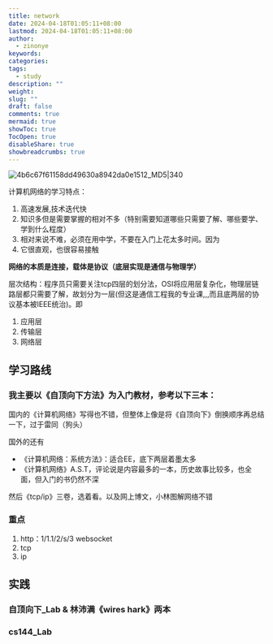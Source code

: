 ```yaml
---
title: network
date: 2024-04-18T01:05:11+08:00
lastmod: 2024-04-18T01:05:11+08:00
author:
  - zinonye
keywords: 
categories: 
tags:
  - study
description: ""
weight: 
slug: ""
draft: false
comments: true
mermaid: true
showToc: true
TocOpen: true
disableShare: true
showbreadcrumbs: true
---
```

![4b6c67f61158dd49630a8942da0e1512_MD5|340](https://zinonye.fun/wp-content/uploads/4b6c67f61158dd49630a8942da0e1512_MD5.bmp)


计算机网络的学习特点：
1. 高速发展,技术迭代快
2. 知识多但是需要掌握的相对不多（特别需要知道哪些只需要了解、哪些要学、学到什么程度）
3. 相对来说不难，必须在用中学，不要在入门上花太多时间。因为
4. 它很直观，也很容易接触

**网络的本质是连接，载体是协议（底层实现是通信与物理学）**

层次结构：程序员只需要关注tcp四层的划分法，OSI将应用层复杂化，物理层链路层都只需要了解，故划分为一层(但这是通信工程我的专业课,,,而且底两层的协议基本被IEEE统治)。即
1. 应用层
2. 传输层
3. 网络层

## 学习路线
### 我主要以《自顶向下方法》为入门教材，参考以下三本：
国内的《计算机网络》写得也不错，但整体上像是将《自顶向下》倒换顺序再总结一下，过于雷同（狗头）

国外的还有

- 《计算机网络：系统方法》：适合EE，底下两层着墨太多
- 《计算机网络》A.S.T，评论说是内容最多的一本，历史故事比较多，也全面，但入门的书仍然不深

然后《tcp/ip》三卷，选着看。以及网上博文，小林图解网络不错

### 重点
1. http：1/1.1/2/s/3  websocket 
2. tcp
3. ip

## 实践


### 自顶向下_Lab & 林沛满《wires hark》两本

### cs144_Lab









